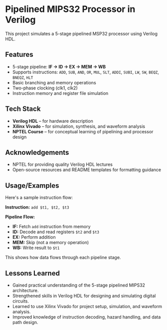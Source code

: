 
# Pipelined MIPS32 Processor in Verilog

This project simulates a 5-stage pipelined MSP32 processor using Verilog HDL.

## Features

- 5-stage pipeline: **IF → ID → EX → MEM → WB**
- Supports instructions: `ADD`, `SUB`, `AND`, `OR`, `MUL`, `SLT`, `ADDI`, `SUBI`, `LW`, `SW`, `BEQZ`, `BNEQZ`, `HLT`
- Basic branching and memory operations
- Two-phase clocking (clk1, clk2)
- Instruction memory and register file simulation


## Tech Stack

- **Verilog HDL** – for hardware description  
- **Xilinx Vivado** – for simulation, synthesis, and waveform analysis  
- **NPTEL Course** – for conceptual learning of pipelining and processor design  

## Acknowledgements

 - NPTEL for providing quality Verilog HDL lectures
- Open-source resources and README templates for formatting guidance

## Usage/Examples


Here's a sample instruction flow:

**Instruction:** `add $t1, $t2, $t3`

**Pipeline Flow:**
- **IF:** Fetch `add` instruction from memory
- **ID:** Decode and read registers `$t2` and `$t3`
- **EX:** Perform addition
- **MEM:** Skip (not a memory operation)
- **WB:** Write result to `$t1`

This shows how data flows through each pipeline stage.



## Lessons Learned

- Gained practical understanding of the 5-stage pipelined MIPS32 architecture.
- Strengthened skills in Verilog HDL for designing and simulating digital circuits.
- Learned to use Xilinx Vivado for project setup, simulation, and waveform analysis.
- Improved knowledge of instruction decoding, hazard handling, and data path design.



